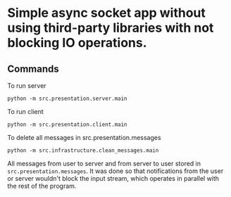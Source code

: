 # Simple async socket app without using third-party libraries with not blocking IO operations. 

## Commands

To run server
```shell
python -m src.presentation.server.main
```
To run client
```shell
python -m src.presentation.client.main
```
To delete all messages in src.presentation.messages
```shell
python -m src.infrastructure.clean_messages.main
```
All messages from user to server and from server to user stored in `src.presentation.messages`.
It was done so that notifications from the user or server wouldn't block the input stream, 
which operates in parallel with the rest of the program.

